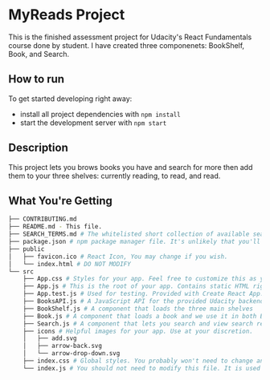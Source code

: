 # MyReads Project

This is the finished assessment project for Udacity's React Fundamentals course done by student. I have created three componenets: BookShelf, Book, and Search.

## How to run

To get started developing right away:

* install all project dependencies with `npm install`
* start the development server with `npm start`

## Description

This project lets you brows books you have and search for more then add them to your three shelves: currently reading, to read, and read.

## What You're Getting
```bash
├── CONTRIBUTING.md
├── README.md - This file.
├── SEARCH_TERMS.md # The whitelisted short collection of available search terms for you to use with your app.
├── package.json # npm package manager file. It's unlikely that you'll need to modify this.
├── public
│   ├── favicon.ico # React Icon, You may change if you wish.
│   └── index.html # DO NOT MODIFY
└── src
    ├── App.css # Styles for your app. Feel free to customize this as you desire.
    ├── App.js # This is the root of your app. Contains static HTML right now.
    ├── App.test.js # Used for testing. Provided with Create React App. Testing is encouraged, but not required.
    ├── BooksAPI.js # A JavaScript API for the provided Udacity backend. Instructions for the methods are below.
    ├── BookShelf.js # A component that loads the three main shelves
    ├── Book.js # A component that loads a book and we use it in both BookShelf and Search componenets.
    ├── Search.js # A component that lets you search and view search results
    ├── icons # Helpful images for your app. Use at your discretion.
    │   ├── add.svg
    │   ├── arrow-back.svg
    │   └── arrow-drop-down.svg
    ├── index.css # Global styles. You probably won't need to change anything here.
    └── index.js # You should not need to modify this file. It is used for DOM rendering only.
```